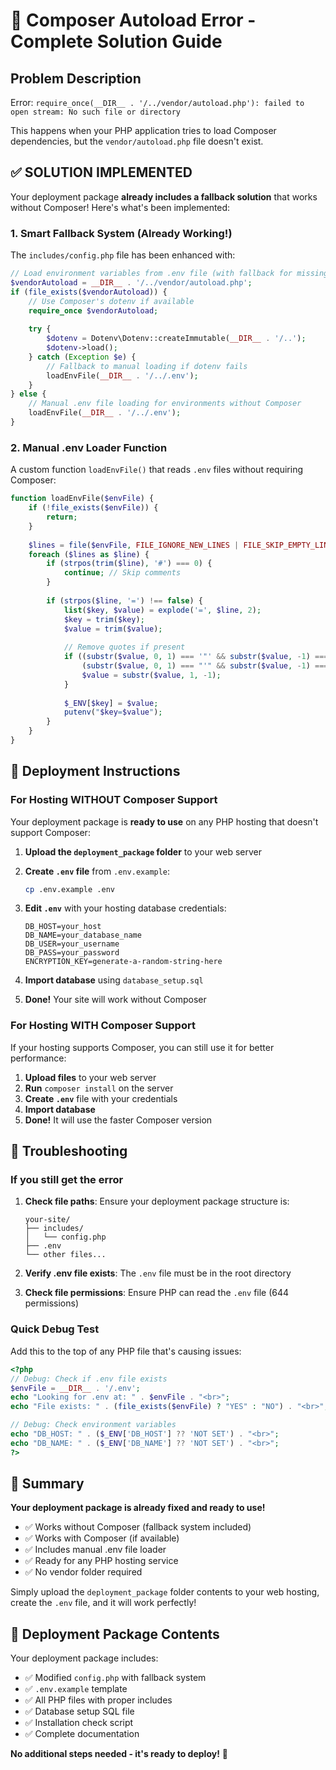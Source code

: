 # 🚨 Composer Autoload Error - Complete Solution Guide

## Problem Description

Error: `require_once(__DIR__ . '/../vendor/autoload.php'): failed to open stream: No such file or directory`

This happens when your PHP application tries to load Composer dependencies, but the `vendor/autoload.php` file doesn't exist.

## ✅ SOLUTION IMPLEMENTED

Your deployment package **already includes a fallback solution** that works without Composer! Here's what's been implemented:

### 1. Smart Fallback System (Already Working!)

The `includes/config.php` file has been enhanced with:

```php
// Load environment variables from .env file (with fallback for missing composer)
$vendorAutoload = __DIR__ . '/../vendor/autoload.php';
if (file_exists($vendorAutoload)) {
    // Use Composer's dotenv if available
    require_once $vendorAutoload;
    
    try {
        $dotenv = Dotenv\Dotenv::createImmutable(__DIR__ . '/..');
        $dotenv->load();
    } catch (Exception $e) {
        // Fallback to manual loading if dotenv fails
        loadEnvFile(__DIR__ . '/../.env');
    }
} else {
    // Manual .env file loading for environments without Composer
    loadEnvFile(__DIR__ . '/../.env');
}
```

### 2. Manual .env Loader Function

A custom function `loadEnvFile()` that reads `.env` files without requiring Composer:

```php
function loadEnvFile($envFile) {
    if (!file_exists($envFile)) {
        return;
    }
    
    $lines = file($envFile, FILE_IGNORE_NEW_LINES | FILE_SKIP_EMPTY_LINES);
    foreach ($lines as $line) {
        if (strpos(trim($line), '#') === 0) {
            continue; // Skip comments
        }
        
        if (strpos($line, '=') !== false) {
            list($key, $value) = explode('=', $line, 2);
            $key = trim($key);
            $value = trim($value);
            
            // Remove quotes if present
            if ((substr($value, 0, 1) === '"' && substr($value, -1) === '"') ||
                (substr($value, 0, 1) === "'" && substr($value, -1) === "'")) {
                $value = substr($value, 1, -1);
            }
            
            $_ENV[$key] = $value;
            putenv("$key=$value");
        }
    }
}
```

## 🚀 Deployment Instructions

### For Hosting WITHOUT Composer Support

Your deployment package is **ready to use** on any PHP hosting that doesn't support Composer:

1. **Upload the `deployment_package` folder** to your web server
2. **Create `.env` file** from `.env.example`:

   ```bash
   cp .env.example .env
   ```

3. **Edit `.env`** with your hosting database credentials:

   ```
   DB_HOST=your_host
   DB_NAME=your_database_name
   DB_USER=your_username
   DB_PASS=your_password
   ENCRYPTION_KEY=generate-a-random-string-here
   ```

4. **Import database** using `database_setup.sql`
5. **Done!** Your site will work without Composer

### For Hosting WITH Composer Support

If your hosting supports Composer, you can still use it for better performance:

1. **Upload files** to your web server
2. **Run** `composer install` on the server
3. **Create `.env`** file with your credentials
4. **Import database**
5. **Done!** It will use the faster Composer version

## 🔧 Troubleshooting

### If you still get the error

1. **Check file paths**: Ensure your deployment package structure is:

   ```
   your-site/
   ├── includes/
   │   └── config.php
   ├── .env
   └── other files...
   ```

2. **Verify .env file exists**: The `.env` file must be in the root directory

3. **Check file permissions**: Ensure PHP can read the `.env` file (644 permissions)

### Quick Debug Test

Add this to the top of any PHP file that's causing issues:

```php
<?php
// Debug: Check if .env file exists
$envFile = __DIR__ . '/.env';
echo "Looking for .env at: " . $envFile . "<br>";
echo "File exists: " . (file_exists($envFile) ? "YES" : "NO") . "<br>";

// Debug: Check environment variables
echo "DB_HOST: " . ($_ENV['DB_HOST'] ?? 'NOT SET') . "<br>";
echo "DB_NAME: " . ($_ENV['DB_NAME'] ?? 'NOT SET') . "<br>";
?>
```

## 🎯 Summary

**Your deployment package is already fixed and ready to use!**

- ✅ Works without Composer (fallback system included)
- ✅ Works with Composer (if available)
- ✅ Includes manual .env file loader
- ✅ Ready for any PHP hosting service
- ✅ No vendor folder required

Simply upload the `deployment_package` folder contents to your web hosting, create the `.env` file, and it will work perfectly!

## 📂 Deployment Package Contents

Your deployment package includes:

- ✅ Modified `config.php` with fallback system
- ✅ `.env.example` template
- ✅ All PHP files with proper includes
- ✅ Database setup SQL file
- ✅ Installation check script
- ✅ Complete documentation

**No additional steps needed - it's ready to deploy!** 🚀
